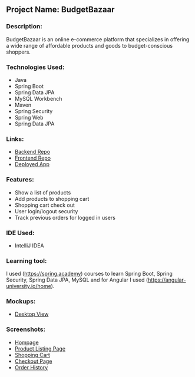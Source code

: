 ## Project Name: BudgetBazaar

### Description:
BudgetBazaar is an online e-commerce platform that specializes in offering a wide range of affordable products and goods to budget-conscious shoppers. 

### Technologies Used:
- Java
- Spring Boot
- Spring Data JPA
- MySQL Workbench
- Maven
- Spring Security
- Spring Web
- Spring Data JPA

### Links:
* [Backend Repo]()
* [Frontend Repo]()
* [Deployed App]()

### Features:
* Show a list of products
* Add products to shopping cart
* Shopping cart check out
* User login/logout security
* Track previous orders for logged in users

### IDE Used:
- IntelliJ IDEA

### Learning tool:
I used (https://spring.academy) courses to learn Spring Boot, Spring Security, Spring Data JPA, MySQL and for Angular I used (https://angular-university.io/home). 

### Mockups:
* [Desktop View]()

### Screenshots:
* [Hompage]()
* [Product Listing Page]()
* [Shopping Cart]()
* [Checkout Page]()
* [Order History]()

